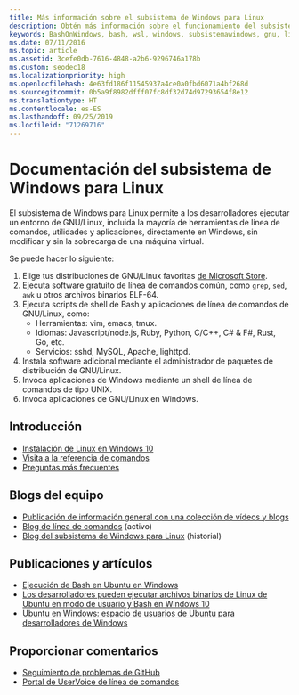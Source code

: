 ```yaml
---
title: Más información sobre el subsistema de Windows para Linux
description: Obtén más información sobre el funcionamiento del subsistema de Windows para Linux.
keywords: BashOnWindows, bash, wsl, windows, subsistemawindows, gnu, linux
ms.date: 07/11/2016
ms.topic: article
ms.assetid: 3cefe0db-7616-4848-a2b6-9296746a178b
ms.custom: seodec18
ms.localizationpriority: high
ms.openlocfilehash: 4e63fd186f11545937a4ce0a0fbd6071a4bf268d
ms.sourcegitcommit: 0b5a9f8982dfff07fc8df32d74d97293654f8e12
ms.translationtype: HT
ms.contentlocale: es-ES
ms.lasthandoff: 09/25/2019
ms.locfileid: "71269716"
---
```

# <a name="windows-subsystem-for-linux-documentation"></a>Documentación del subsistema de Windows para Linux

El subsistema de Windows para Linux permite a los desarrolladores ejecutar un entorno de GNU/Linux, incluida la mayoría de herramientas de línea de comandos, utilidades y aplicaciones, directamente en Windows, sin modificar y sin la sobrecarga de una máquina virtual.  

Se puede hacer lo siguiente:

1. Elige tus distribuciones de GNU/Linux favoritas [de Microsoft Store](https://aka.ms/wslstore).
1. Ejecuta software gratuito de línea de comandos común, como `grep`, `sed`, `awk` u otros archivos binarios ELF-64. 
1. Ejecuta scripts de shell de Bash y aplicaciones de línea de comandos de GNU/Linux, como:  
    * Herramientas: vim, emacs, tmux.
    * Idiomas: Javascript/node.js, Ruby, Python, C/C++, C# & F#, Rust, Go, etc.
    * Servicios: sshd, MySQL, Apache, lighttpd.
1. Instala software adicional mediante el administrador de paquetes de distribución de GNU/Linux.
1. Invoca aplicaciones de Windows mediante un shell de línea de comandos de tipo UNIX.
1. Invoca aplicaciones de GNU/Linux en Windows.

## <a name="getting-started"></a>Introducción

* [Instalación de Linux en Windows 10](install-win10.md)
* [Visita a la referencia de comandos](reference.md)
* [Preguntas más frecuentes](faq.md)

## <a name="team-blogs"></a>Blogs del equipo
*  [Publicación de información general con una colección de vídeos y blogs](https://blogs.msdn.microsoft.com/commandline/learn-about-windows-console-and-windows-subsystem-for-linux-wsl/)
* [Blog de línea de comandos](https://blogs.msdn.microsoft.com/commandline/) (activo)
* [Blog del subsistema de Windows para Linux](https://blogs.msdn.microsoft.com/wsl/) (historial)

## <a name="posts--articles"></a>Publicaciones y artículos
* [Ejecución de Bash en Ubuntu en Windows](https://blogs.windows.com/buildingapps/2016/03/30/run-bash-on-ubuntu-on-windows/)
* [Los desarrolladores pueden ejecutar archivos binarios de Linux de Ubuntu en modo de usuario y Bash en Windows 10](https://www.hanselman.com/blog/DevelopersCanRunBashShellAndUsermodeUbuntuLinuxBinariesOnWindows10.aspx)
* [Ubuntu en Windows: espacio de usuarios de Ubuntu para desarrolladores de Windows](https://insights.ubuntu.com/2016/03/30/ubuntu-on-windows-the-ubuntu-userspace-for-windows-developers/) 

## <a name="provide-feedback"></a>Proporcionar comentarios
* [Seguimiento de problemas de GitHub](https://github.com/Microsoft/BashOnWindows/issues)
* [Portal de UserVoice de línea de comandos](https://wpdev.uservoice.com/forums/266908-command-prompt-console-bash-on-ubuntu-on-windo/category/161892-bash)
